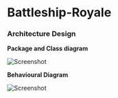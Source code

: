 # Battleship-Royale


### Architecture Design


**Package and Class diagram**

![Screenshot](https://i.imgur.com/ttIhpAw.jpg)


**Behavioural Diagram**

![Screenshot](https://i.imgur.com/rHYrxG8.jpg)
